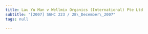 ```yaml
---
title: Lau Yu Man v Wellmix Organics (International) Pte Ltd
subtitle: "[2007] SGHC 223 / 28\_December\_2007"
tags: null

---
```


